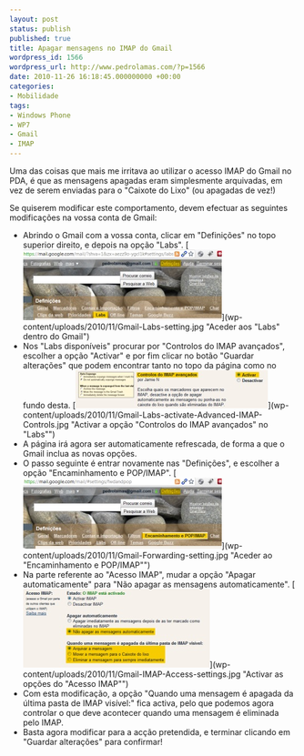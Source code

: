 ```yaml
---
layout: post
status: publish
published: true
title: Apagar mensagens no IMAP do Gmail
wordpress_id: 1566
wordpress_url: http://www.pedrolamas.com/?p=1566
date: 2010-11-26 16:18:45.000000000 +00:00
categories:
- Mobilidade
tags:
- Windows Phone
- WP7
- Gmail
- IMAP
---
```

Uma das coisas que mais me irritava ao utilizar o acesso IMAP do Gmail no PDA, é que as mensagens apagadas eram simplesmente arquivadas, em vez de serem enviadas para o "Caixote do Lixo" (ou apagadas de vez!)

Se quiserem modificar este comportamento, devem efectuar as seguintes modificações na vossa conta de Gmail:

-   Abrindo o Gmail com a vossa conta, clicar em "Definições" no topo superior direito, e depois na opção "Labs". [![Aceder aos "Labs" dentro do Gmail](wp-content/uploads/2010/11/Gmail-Labs-setting-thumb.jpg)](wp-content/uploads/2010/11/Gmail-Labs-setting.jpg "Aceder aos "Labs" dentro do Gmail")
-   Nos "Labs disponíveis" procurar por "Controlos do IMAP avançados", escolher a opção "Activar" e por fim clicar no botão "Guardar alterações" que podem encontrar tanto no topo da página como no fundo desta. [![Activar a opção "Controlos do IMAP avançados" no "Labs"](wp-content/uploads/2010/11/Gmail-Labs-activate-Advanced-IMAP-Controls-thumb.jpg)](wp-content/uploads/2010/11/Gmail-Labs-activate-Advanced-IMAP-Controls.jpg "Activar a opção "Controlos do IMAP avançados" no "Labs"")
-   A página irá agora ser automaticamente refrescada, de forma a que o Gmail inclua as novas opções.
-   O passo seguinte é entrar novamente nas "Definições", e escolher a opção "Encaminhamento e POP/IMAP". [![Aceder ao "Encaminhamento e POP/IMAP"](wp-content/uploads/2010/11/Gmail-Forwarding-setting-thumb.jpg)](wp-content/uploads/2010/11/Gmail-Forwarding-setting.jpg "Aceder ao "Encaminhamento e POP/IMAP"")
-   Na parte referente ao "Acesso IMAP", mudar a opção "Apagar automaticamente" para "Não apagar as mensagens automaticamente". [![Activar as opções do "Acesso IMAP"](wp-content/uploads/2010/11/Gmail-IMAP-Access-settings-thumb.jpg)](wp-content/uploads/2010/11/Gmail-IMAP-Access-settings.jpg "Activar as opções do "Acesso IMAP"")
-   Com esta modificação, a opção "Quando uma mensagem é apagada da última pasta de IMAP visível:" fica activa, pelo que podemos agora controlar o que deve acontecer quando uma mensagem é eliminada pelo IMAP.
-   Basta agora modificar para a acção pretendida, e terminar clicando em "Guardar alterações" para confirmar!

